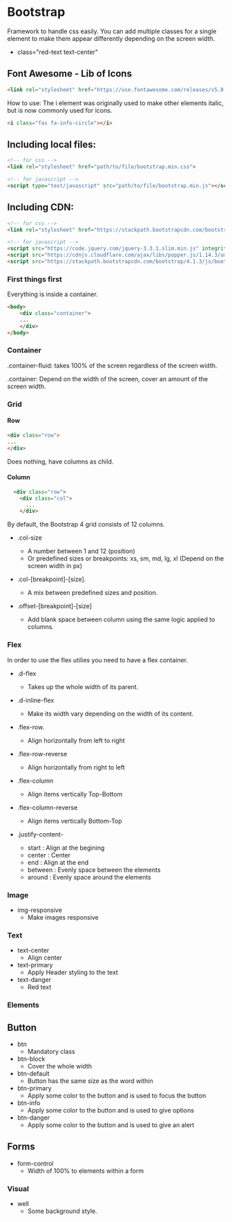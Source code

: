 # Bootstrap

Framework to handle css easily.
You can add multiple classes for a single element to make them appear differently depending on the screen width.
- class="red-text text-center"

## Font Awesome - Lib of Icons

```HTML
<link rel="stylesheet" href="https://use.fontawesome.com/releases/v5.8.1/css/all.css" integrity="sha384-50oBUHEmvpQ+1lW4y57PTFmhCaXp0ML5d60M1M7uH2+nqUivzIebhndOJK28anvf" crossorigin="anonymous">
```

How to use:
The i element was originally used to make other elements italic, but is now commonly used for icons.

```HTML
<i class="fas fa-info-circle"></i>
```

## Including local files:

```HTML
<!-- for css -->
<link rel="stylesheet" href="path/to/file/bootstrap.min.css">

<!-- for javascript -->
<script type="text/javascript" src="path/to/file/bootstrap.min.js"></script>
```

## Including CDN:

```HTML
<!-- for css -->
<link rel="stylesheet" href="https://stackpath.bootstrapcdn.com/bootstrap/4.1.3/css/bootstrap.min.css" integrity="sha384-MCw98/SFnGE8fJT3GXwEOngsV7Zt27NXFoaoApmYm81iuXoPkFOJwJ8ERdknLPMO" crossorigin="anonymous">

<!-- for javascript -->
<script src="https://code.jquery.com/jquery-3.3.1.slim.min.js" integrity="sha384-q8i/X+965DzO0rT7abK41JStQIAqVgRVzpbzo5smXKp4YfRvH+8abtTE1Pi6jizo" crossorigin="anonymous"></script>
<script src="https://cdnjs.cloudflare.com/ajax/libs/popper.js/1.14.3/umd/popper.min.js" integrity="sha384-ZMP7rVo3mIykV+2+9J3UJ46jBk0WLaUAdn689aCwoqbBJiSnjAK/l8WvCWPIPm49" crossorigin="anonymous"></script>
<script src="https://stackpath.bootstrapcdn.com/bootstrap/4.1.3/js/bootstrap.min.js" integrity="sha384-ChfqqxuZUCnJSK3+MXmPNIyE6ZbWh2IMqE241rYiqJxyMiZ6OW/JmZQ5stwEULTy" crossorigin="anonymous"></script>
```

### First things first

Everything is inside a container.

```HTML
<body>
    <div class="container">
    ...
    </div>
</body>
```

### Container

.container-fluid: takes 100% of the screen regardless of the screen width.

.container: Depend on the width of the screen, cover an amount of the screen width.

### Grid

#### Row
```HTML
<div class="row">
...
</div>
```
Does nothing, have columns as child.

#### Column
```HTML
  <div class="row">
    <div class="col">
      ...
    </div>
```
By default, the Bootstrap 4 grid consists of 12 columns. 

- .col-size
  - A number between 1 and 12 (position)
  - Or predefined sizes or breakpoints: xs, sm, md, lg, xl (Depend on the screen width in px)

- .col-[breakpoint]-[size].
  - A mix between predefined sizes and position.

- .offset-[breakpoint]-[size]
  - Add blank space between column using the same logic applied to columns.

### Flex
In order to use the flex utilies you need to have a flex container.

- .d-flex
  - Takes up the whole width of its parent.

- .d-inline-flex
  - Make its width vary depending on the width of its content.

- .flex-row.
  - Align horizontally from left to right

- .flex-row-reverse
  - Align horizontally from right to left

- .flex-column
  - Align items vertically Top-Bottom

- .flex-column-reverse
  - Align items vertically Bottom-Top

- .justify-content-
  - start  : Align at the begining
  - center : Center
  - end : Align at the end
  - between : Evenly space between the elements
  - around : Evenly space around the elements

### Image
- img-responsive
  - Make images responsive

### Text
- text-center
  - Align center
- text-primary
  - Apply Header styling to the text
- text-danger
  - Red text

### Elements

## Button

- btn 
  - Mandatory class
- btn-block
  - Cover the whole width
- btn-default
  - Button has the same size as the word within
- btn-primary
  - Apply some color to the button and is used to focus the button
- btn-info
  - Apply some color to the button and is used to give options
- btn-danger
  - Apply some color to the button and is used to give an alert

## Forms

- form-control
  - Width of 100% to elements within a form

### Visual

- well 
  - Some background style.
